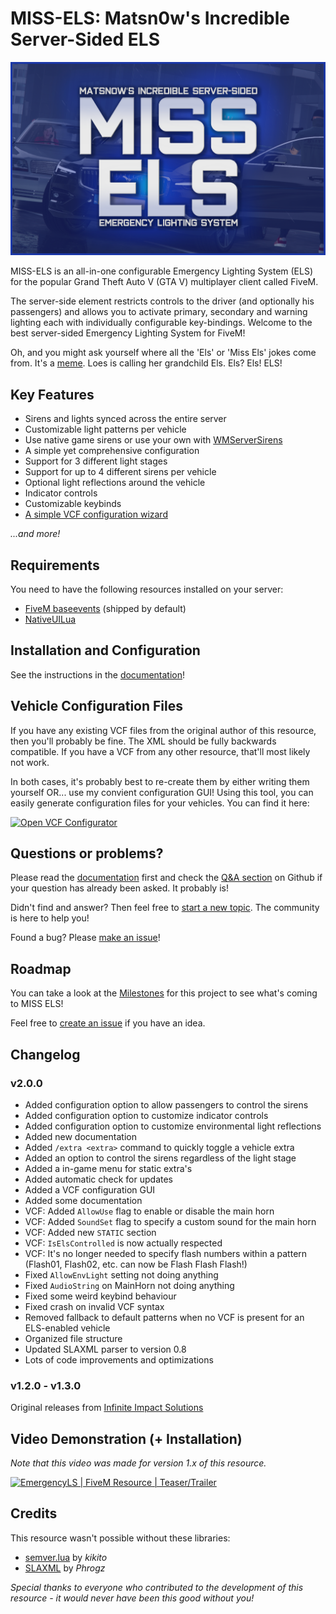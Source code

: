 # MISS-ELS: Matsn0w's Incredible Server-Sided ELS

![MISS-ELS](assets/MISS-ELS_Logo.png)

MISS-ELS is an all-in-one configurable Emergency Lighting System (ELS) for the popular Grand Theft Auto V (GTA V) multiplayer client called FiveM.

The server-side element restricts controls to the driver (and optionally his passengers) and allows you to activate primary, secondary and warning lighting each with individually configurable key-bindings. Welcome to the best server-sided Emergency Lighting System for FiveM!

Oh, and you might ask yourself where all the 'Els' or 'Miss Els' jokes come from. It's a [meme](https://youtu.be/X-PgamXIWRQ?t=75). Loes is calling her grandchild Els. Els? Els! ELS!

## Key Features

* Sirens and lights synced across the entire server
* Customizable light patterns per vehicle
* Use native game sirens or use your own with [WMServerSirens](https://github.com/Walsheyy/WMServerSirens)
* A simple yet comprehensive configuration
* Support for 3 different light stages
* Support for up to 4 different sirens per vehicle
* Optional light reflections around the vehicle
* Indicator controls
* Customizable keybinds
* [A simple VCF configuration wizard](https://matsn0w.github.io/MISS-ELS)

*...and more!*

## Requirements

You need to have the following resources installed on your server:

* [FiveM baseevents](https://docs.fivem.net/docs/resources/baseevents) (shipped by default)
* [NativeUILua](https://github.com/FrazzIe/NativeUILua/releases/latest)

## Installation and Configuration

See the instructions in the [documentation](docs/README.md)!

## Vehicle Configuration Files

If you have any existing VCF files from the original author of this resource, then you'll probably be fine. The XML should be fully backwards compatible. If you have a VCF from any other resource, that'll most likely not work.

In both cases, it's probably best to re-create them by either writing them yourself OR... use my convient configuration GUI! Using this tool, you can easily generate configuration files for your vehicles. You can find it here:

[![Open VCF Configurator](https://dabuttonfactory.com/button.png?t=MISS+ELS+VCF+Configurator&f=Open+Sans-Bold&ts=16&tc=fff&hp=45&vp=20&c=10&bgt=unicolored&bgc=1a37a8&be=1&bs=1&bc=fff)](https://matsn0w.github.io/MISS-ELS)

## Questions or problems?

Please read the [documentation](docs/README.md) first and check the [Q&A section](https://github.com/matsn0w/IIS-EmergencyLS-ELS-FiveM/discussions/categories/q-a) on Github if your question has already been asked. It probably is!

Didn't find and answer? Then feel free to [start a new topic](https://github.com/matsn0w/IIS-EmergencyLS-ELS-FiveM/discussions/new?category=q-a). The community is here to help you!

Found a bug? Please [make an issue](https://github.com/matsn0w/MISS-ELS/issues/new)!

## Roadmap

You can take a look at the [Milestones](https://github.com/matsn0w/MISS-ELS/milestones) for this project to see what's coming to MISS ELS!

Feel free to [create an issue](https://github.com/matsn0w/MISS-ELS/issues/new) if you have an idea.

## Changelog

### v2.0.0

* Added configuration option to allow passengers to control the sirens
* Added configuration option to customize indicator controls
* Added configuration option to customize environmental light reflections
* Added new documentation
* Added `/extra <extra>` command to quickly toggle a vehicle extra
* Added an option to control the sirens regardless of the light stage
* Added a in-game menu for static extra's
* Added automatic check for updates
* Added a VCF configuration GUI
* Added some documentation
* VCF: Added `AllowUse` flag to enable or disable the main horn
* VCF: Added `SoundSet` flag to specify a custom sound for the main horn
* VCF: Added new `STATIC` section
* VCF: `IsElsControlled` is now actually respected
* VCF: It's no longer needed to specify flash numbers within a pattern (Flash01, Flash02, etc. can now be Flash Flash Flash!)
* Fixed `AllowEnvLight` setting not doing anything
* Fixed `AudioString` on MainHorn not doing anything
* Fixed some weird keybind behaviour
* Fixed crash on invalid VCF syntax
* Removed fallback to default patterns when no VCF is present for an ELS-enabled vehicle
* Organized file structure
* Updated SLAXML parser to version 0.8
* Lots of code improvements and optimizations

### v1.2.0 - v1.3.0

Original releases from [Infinite Impact Solutions](https://github.com/InfImpSolutions)

## Video Demonstration (+ Installation)

*Note that this video was made for version 1.x of this resource.*

[![EmergencyLS | FiveM Resource | Teaser/Trailer](https://res.cloudinary.com/marcomontalbano/image/upload/v1641479116/video_to_markdown/images/youtube--MZnO9eIjFWA-c05b58ac6eb4c4700831b2b3070cd403.jpg)](https://www.youtube.com/watch?v=MZnO9eIjFWA "EmergencyLS | FiveM Resource | Teaser/Trailer")

## Credits

This resource wasn't possible without these libraries:

* [semver.lua](https://github.com/kikito/semver.lua) by *kikito*
* [SLAXML](https://github.com/Phrogz/SLAXML) by *Phrogz*

*Special thanks to everyone who contributed to the development of this resource - it would never have been this good without you!*
